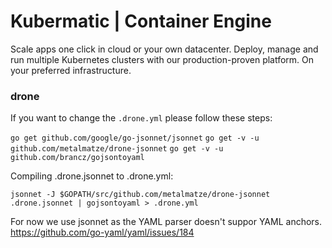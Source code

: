 # Kubermatic | Container Engine

Scale apps one click in cloud or your own datacenter.
Deploy, manage and run multiple Kubernetes clusters with our production-proven platform.
On your preferred infrastructure.

### drone

If you want to change the `.drone.yml` please follow these steps:

`go get github.com/google/go-jsonnet/jsonnet`
`go get -v -u github.com/metalmatze/drone-jsonnet`
`go get -v -u github.com/brancz/gojsontoyaml`

Compiling .drone.jsonnet to .drone.yml:

`jsonnet -J $GOPATH/src/github.com/metalmatze/drone-jsonnet .drone.jsonnet | gojsontoyaml > .drone.yml`

For now we use jsonnet as the YAML parser doesn't suppor YAML anchors. https://github.com/go-yaml/yaml/issues/184
